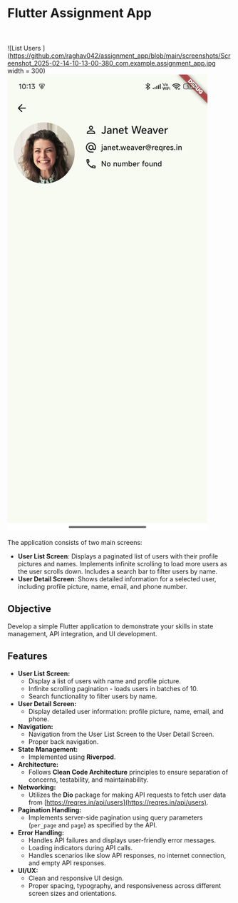 # Flutter Assignment App
<br><br>
![List Users ](https://github.com/raghav042/assignment_app/blob/main/screenshots/Screenshot_2025-02-14-10-13-00-380_com.example.assignment_app.jpg width = 300)
![User Details](https://github.com/raghav042/assignment_app/blob/main/screenshots/Screenshot_2025-02-14-10-13-10-576_com.example.assignment_app.jpg)

The application consists of two main screens:

* **User List Screen**: Displays a paginated list of users with their profile pictures and names. Implements infinite scrolling to load more users as the user scrolls down. Includes a search bar to filter users by name.
* **User Detail Screen**: Shows detailed information for a selected user, including profile picture, name, email, and phone number.

## Objective

Develop a simple Flutter application to demonstrate your skills in state management, API integration, and UI development.

## Features

* **User List Screen:**
    * Display a list of users with name and profile picture.
    * Infinite scrolling pagination - loads users in batches of 10.
    * Search functionality to filter users by name.
* **User Detail Screen:**
    * Display detailed user information: profile picture, name, email, and phone.
* **Navigation:**
    * Navigation from the User List Screen to the User Detail Screen.
    * Proper back navigation.
* **State Management:**
    * Implemented using **Riverpod**.
* **Architecture:**
    * Follows **Clean Code Architecture** principles to ensure separation of concerns, testability, and maintainability.
* **Networking:**
    * Utilizes the **Dio** package for making API requests to fetch user data from [https://reqres.in/api/users](https://reqres.in/api/users).
* **Pagination Handling:**
    * Implements server-side pagination using query parameters (`per_page` and `page`) as specified by the API.
* **Error Handling:**
    * Handles API failures and displays user-friendly error messages.
    * Loading indicators during API calls.
    * Handles scenarios like slow API responses, no internet connection, and empty API responses.
* **UI/UX:**
    * Clean and responsive UI design.
    * Proper spacing, typography, and responsiveness across different screen sizes and orientations.
